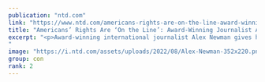 ```yaml
---
publication: "ntd.com"
link: "https://www.ntd.com/americans-rights-are-on-the-line-award-winning-journalist-analyzes-un-g20s-recent-moves_883207.html"
title: "Americans’ Rights Are ‘On the Line’: Award-Winning Journalist Analyzes UN, G20’s Recent Moves"
excerpt: "<p>Award-winning international journalist Alex Newman gives his analysis on 200 countries signing a deal at UN&#8217;s COP-27 and the G20. &nbsp;</p>
"
image: "https://i.ntd.com/assets/uploads/2022/08/Alex-Newman-352x220.png"
group: con
rank: 2
---
```

